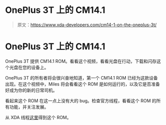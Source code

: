# OnePlus 3T 上的 CM14.1

> 原文：<https://www.xda-developers.com/cm14-1-on-the-oneplus-3t/>

# OnePlus 3T 上的 CM14.1

OnePlus 3T 提供 CM14.1 ROM。看看这个视频，看看光盘在行动，下载和闪存这个光盘在您的设备上。

OnePlus 3T 的所有者将会很兴奋地知道，第一个 CM14.1 ROM 已经为这款设备出现。在这个视频中，Miles 将会看看这个 ROM 是如何运行的，以及它是否准备好成为你的新的日常司机。

看起来这个 ROM 在这一点上没有大的 bug。检查官方线程，看看这个 ROM 的所有功能，并关注发展。

从 XDA 线程[这里](https://goo.gl/tG73NR)得到这个 ROM。